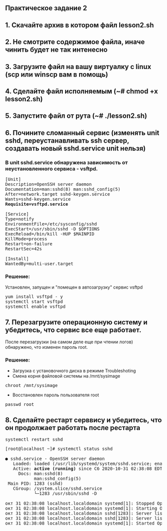 ## Практическое задание 2

## 1. Скачайте архив в котором файл lesson2.sh
## 2. Не смотрите содержимое файла, иначе чинить будет не так интенесно
## 3. Загрузите файл на вашу виртуалку с linux (scp или winscp вам в помощь)
## 4. Сделайте файл исполняемым (~# chmod +x lesson2.sh)
## 5. Запустите файл от рута (~# ./lesson2.sh)
## 6. Почините сломанный сервис (изменять unit sshd, переустанавливать ssh сервер, создавать новый sshd.service unit нельзя)

### В unit sshd.service обнаружена зависимость от неустановленного сервиса - vsftpd.

<pre>
[Unit]
Description=OpenSSH server daemon
Documentation=man:sshd(8) man:sshd_config(5)
After=network.target sshd-keygen.service
Wants=sshd-keygen.service
<b>Requisite=vsftpd.service</b>

[Service]
Type=notify
EnvironmentFile=/etc/sysconfig/sshd
ExecStart=/usr/sbin/sshd -D $OPTIONS
ExecReload=/bin/kill -HUP $MAINPID
KillMode=process
Restart=on-failure
RestartSec=42s

[Install]
WantedBy=multi-user.target
</pre>

### Решение:

Установлен, запущен и "помещен в автозагрузку" сервис vsftpd

<pre>
yum install vsftpd - y
systemctl start vsftpd
systemctl enable vsftpd
</pre>

## 7. Перезагрузите операционную систему и убедитесь, что сервис все еще работает.

После перезагрузки (на самом деле еще при чтении логов) обнаружено, что изменен пароль root.

### Решение:

- Загрузка с установочного диска в режиме Troubleshoting
- Смена корня файловой системы на /mnt/sysimage

<pre>
chroot /mnt/sysimage
</pre>

- Восстановлен пароль пользователя root

<pre>
passwd root
</pre>

## 8. Сделайте рестарт серввису и убедитесь, что он продолжает работать после рестарта


<pre>
systemctl restart sshd
</pre>

<pre>
[root@localhost ~]# systemctl status sshd

● sshd.service - OpenSSH server daemon
   Loaded: loaded (/usr/lib/systemd/system/sshd.service; enabled; vendor preset: enabled)
   Active: <b>active (running)</b> since Сб 2020-10-31 02:38:08 EDT; 13s ago
     Docs: man:sshd(8)
           man:sshd_config(5)
 Main PID: 1283 (sshd)
   CGroup: /system.slice/sshd.service
           └─1283 /usr/sbin/sshd -D

окт 31 02:38:08 localhost.localdomain systemd[1]: Stopped OpenSSH server daemon.
окт 31 02:38:08 localhost.localdomain systemd[1]: Starting OpenSSH server daemon...
окт 31 02:38:08 localhost.localdomain sshd[1283]: Server listening on 0.0.0.0 port 22.
окт 31 02:38:08 localhost.localdomain sshd[1283]: Server listening on :: port 22.
окт 31 02:38:08 localhost.localdomain systemd[1]: Started OpenSSH server daemon.

</pre>
